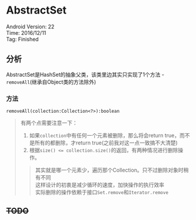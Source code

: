 # AbstractSet

Android Version: 22  
Time: 2016/12/11  
Tag: Finished  

## 分析
AbstractSet是HashSet的抽象父类，该类里边其实只实现了1个方法 - `removeAll`(继承自Object类的方法除外)

### 方法
`removeAll(collection:Collection<?>):boolean`

> 有两个点需要注意一下：  
> 1. 如果`collection`中有任何一个元素被删除，那么将会return true，而不是所有的都删除，才return true(之前我对这一点一致搞不大清楚)  
> 2. 根据`size() <= collection.size()`的返回，有两种情况进行删除操作。  
>> 其实就是哪一个元素少，遍历那个Collection。只不过删除对象时稍有不同  
>> 这样设计的初衷是减少循环的速度，加快操作的执行效率  
>> 实际删除的操作依赖于接口`Set.remove`和`Iterator.remove`

## ~~TODO~~





